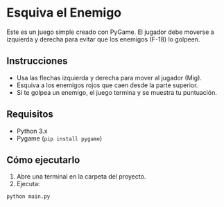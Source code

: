 # Esquiva el Enemigo

Este es un juego simple creado con PyGame. El jugador debe moverse a izquierda y derecha para evitar que los enemigos (F-18) lo golpeen.

## Instrucciones

- Usa las flechas izquierda y derecha para mover al jugador (Mig).
- Esquiva a los enemigos rojos que caen desde la parte superior.
- Si te golpea un enemigo, el juego termina y se muestra tu puntuación.

## Requisitos

- Python 3.x
- Pygame (`pip install pygame`)

## Cómo ejecutarlo

1. Abre una terminal en la carpeta del proyecto.
2. Ejecuta:

```bash
python main.py

